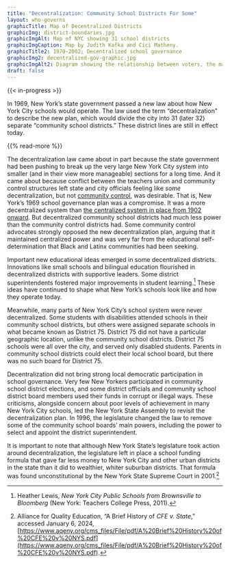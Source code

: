 ```yaml
--- 
title: "Decentralization: Community School Districts For Some"
layout: who-governs
graphicTitle: Map of Decentralized Districts
graphicImg: district-boundaries.jpg
graphicImgAlt: Map of NYC showing 31 school districts
graphicImgCaption: Map by Judith Kafka and Cici Matheny.
graphicTitle2: 1970-2002; Decentralized school governance
graphicImg2: decentralized-gov-graphic.jpg
graphicImgAlt2: Diagram showing the relationship between voters, the mayor, borough presidents, board of education, district boards, and the rest of the school system 
draft: false
--- 
```


{{< in-progress >}}

In 1969, New York’s state government passed a new law about how New York City schools would operate. The law used the term “decentralization” to describe the new plan, which would divide the city into 31 (later 32) separate “community school districts.” These district lines are still in effect today.

{{% read-more %}}

The decentralization law came about in part because the state government had been pushing to break up the very large New York City system into smaller (and in their view more manageable) sections for a long time. And it came about because conflict between the teachers union and community control structures left state and city officials feeling like *some* decentralization, but not [community control](/topics/who-governs-schools/community-control/), was desirable. That is, New York’s 1969 school governance plan was a compromise. It was a more decentralized system than [the centralized system in place from 1902 onward](/topics/who-governs-schools/masses-to-experts/). But decentralized community school districts had much less power than the community control districts had. Some community control advocates strongly opposed the new decentralization plan, arguing that it maintained centralized power and was very far from the educational self-determination that Black and Latinx communities had been seeking.

Important new educational ideas emerged in some decentralized districts. Innovations like small schools and bilingual education flourished in decentralized districts with supportive leaders. Some district superintendents fostered major improvements in student learning.[^1] These ideas have continued to shape what New York’s schools look like and how they operate today.

Meanwhile, many parts of New York City’s school system were never decentralized. Some students with disabilities attended schools in their community school districts, but others were assigned separate schools in what became known as District 75. District 75 did not have a particular geographic location, unlike the community school districts. District 75 schools were all over the city, and served only disabled students. Parents in community school districts could elect their local school board, but there was no such board for District 75.

Decentralization did not bring strong local democratic participation in school governance. Very few New Yorkers participated in community school district elections, and some district officials and community school district board members used their funds in corrupt or illegal ways. These criticisms, alongside concern about poor levels of achievement in many New York City schools, led the New York State Assembly to revisit the decentralization plan. In 1996, the legislature changed the law to remove some of the community school boards’ main powers, including the power to select and appoint the district superintendent.

It is important to note that although New York State’s legislature took action around decentralization, the legislature left in place a school funding formula that gave far less money to New York City and other urban districts in the state than it did to wealthier, whiter suburban districts. That formula was found unconstitutional by the New York State Supreme Court in 2001.[^2]

[^1]: Heather Lewis, *New York City Public Schools from Brownsville to Bloomberg* (New York: Teachers College Press, 2011).

[^2]: Alliance for Quality Education, “A Brief History of *CFE v. State*,” accessed January 6, 2024, [https://www.aqeny.org/cms_files/File/pdf/A%20Brief%20History%20of%20CFE%20v%20NYS.pdf](https://www.aqeny.org/cms_files/File/pdf/A%20Brief%20History%20of%20CFE%20v%20NYS.pdf).

